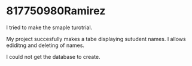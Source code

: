 # 817750980Ramirez

I tried to make the smaple turotrial.

My project succesfully makes a tabe displaying sutudent names. I allows ediditng and deleting of names.

I could not get the database to create.
